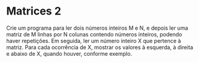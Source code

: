 # Matrices 2

Crie um programa para ler dois números inteiros M e N,
 e depois ler uma matriz de M linhas por N colunas contendo 
números inteiros, podendo haver repetições. Em seguida, 
ler um número inteiro X que pertence à matriz. Para 
cada ocorrência de X, mostrar os valores à esquerda, à direita e abaixo de X,
 quando houver, conforme exemplo.

```java

```